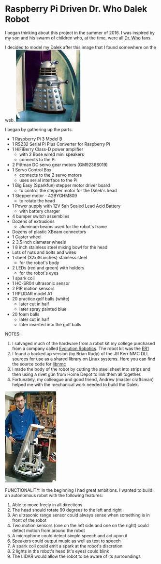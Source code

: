 # Raspberry Pi Driven Dr. Who Dalek Robot
I began thinking about this project in the summer of 2016.
I was inspired by my son and his swarm of children who,
at the time, were all [Dr. Who](https://en.wikipedia.org/wiki/Doctor_Who) fans.

I decided to model my Dalek after this image that I found somewhere on the web.
![Dalek photo](/images/blueandgreydalek.jpg) 

I began by gathering up the parts.
* 1 Raspberry Pi 3 Model B
* 1 RS232 Serial Pi Plus Converter for Raspberry Pi
* 1 HiFiBerry Class-D power amplifier
    * with 2 Bose wired mini speakers
    * connects to the Pi
* 2 Pittman DC servo gear motors (GM9236S019) 
* 1 Servo Control Box
    * connects to the 2 servo motors
    * uses serial interface to the Pi 
* 1 Big Easy (Sparkfun) stepper motor driver board
    * to control the stepper motor for the Dalek's head
* 1 Stepper motor - 42BYGHM809
    * to rotate the head
* 1 Power supply with 12V 5ah Sealed Lead Acid Battery
    * with battery charger
* 4 bumper switch assemblies
* Dozens of extrusions
    * aluminum beams used for the robot's frame
* Dozens of plastic XBeam connectors
* 1 Caster wheel
* 2 3.5 inch diameter wheels
* 1 8 inch stainless steel mixing bowl
    for the head
* Lots of nuts and bolts and wires
* 1 sheet (32x36 inches) stainless steel
    * for the robot's body
* 2 LEDs (red and green) with holders
    * for the robot's eyes
* 1 spark coil
* 1 HC-SR04 ultrasonic sensor
* 2 PIR motion sensors
* 1 RPLIDAR model A1
* 20 practice golf balls (white)
    * later cut in half
    * later spray painted blue
* 20 foam balls
    * later cut in half
    * later inserted into the golf balls

NOTES: 
1.  I salvaged much of the hardware from a robot kit my college purchased
from a company called [Evolution Robotics](https://en.wikipedia.org/wiki/Evolution_Robotics). 
The robot kit was the [ER1](https://web.archive.org/web/20120910134427/http://www.evolution.com/er1/)
2. I found a hacked up version (by Brian Rudy) of the JR Kerr NMC DLL
sources for use as a shared library on Linux systems. Here you can find the
source code for [libnmc](http://www.praecogito.com/%7Ebrudy/blue_cube/software.html)
3.  I made the body of the robot by cutting the steel sheet into strips
and then using a rivet gun from Home Depot to link them all together.
4.  Fortunately, my colleague and good friend, Andrew (master craftsman) 
helped me with the mechanical work needed to build the Dalek. 

![Andrew Photo](/images/Andrew.jpg)

FUNCTIONALITY:
In the beginning I had great ambitions. I wanted to build an autonomous
robot with the following features:
1.  Able to move freely in all directions
2.  The head should rotate 90 degrees to the left and right
3.  An ultrasonic range sensor could always sense when something is
in front of the robot
4.  Two motion sensors (one on the left side and one on the right)
could detect motion from around the robot
5.  A microphone could detect simple speech and act upon it
6.  Speakers could output music as well as text to speech
7.  A spark coil could emit a spark at the robot's discretion
8.  2 lights in the robot's head (it's eyes) could blink
9.  The LIDAR would allow the robot to be aware of its surroundings

